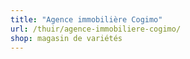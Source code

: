 ```yaml
---
title: "Agence immobilière Cogimo"
url: /thuir/agence-immobiliere-cogimo/
shop: magasin de variétés
---
```

